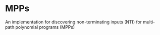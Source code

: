 # MPPs
An implementation for discovering non-terminating inputs (NTI) for multi-path polynomial programs (MPPs)
